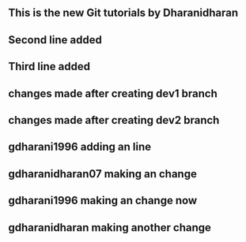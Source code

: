 ## This is the new Git tutorials by Dharanidharan

## Second line added

## Third line added

## changes made after creating dev1 branch

## changes made after creating dev2 branch

## gdharani1996 adding an line

## gdharanidharan07 making an change

## gdharani1996 making an change now

## gdharanidharan making another change
